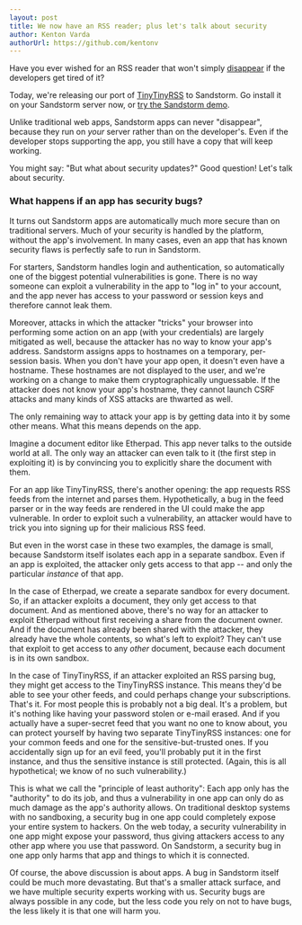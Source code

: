 ```yaml
---
layout: post
title: We now have an RSS reader; plus let's talk about security
author: Kenton Varda
authorUrl: https://github.com/kentonv
---
```


Have you ever wished for an RSS reader that won't simply [disappear](http://reader.google.com) if the developers get tired of it?

Today, we're releasing our port of [TinyTinyRSS](http://tt-rss.org/) to Sandstorm. Go install it on your Sandstorm server now, or [try the Sandstorm demo](https://demo.sandstorm.io).

Unlike traditional web apps, Sandstorm apps can never "disappear", because they run on _your_ server rather than on the developer's. Even if the developer stops supporting the app, you still have a copy that will keep working.

You might say: "But what about security updates?" Good question! Let's talk about security.

### What happens if an app has security bugs?

It turns out Sandstorm apps are automatically much more secure than on traditional servers. Much of your security is handled by the platform, without the app's involvement. In many cases, even an app that has known security flaws is perfectly safe to run in Sandstorm.

For starters, Sandstorm handles login and authentication, so automatically one of the biggest potential vulnerabilities is gone. There is no way someone can exploit a vulnerability in the app to "log in" to your account, and the app never has access to your password or session keys and therefore cannot leak them.

Moreover, attacks in which the attacker "tricks" your browser into performing some action on an app (with your credentials) are largely mitigated as well, because the attacker has no way to know your app's address. Sandstorm assigns apps to hostnames on a temporary, per-session basis. When you don't have your app open, it doesn't even have a hostname. These hostnames are not displayed to the user, and we're working on a change to make them cryptographically unguessable. If the attacker does not know your app's hostname, they cannot launch CSRF attacks and many kinds of XSS attacks are thwarted as well.

The only remaining way to attack your app is by getting data into it by some other means. What this means depends on the app.

Imagine a document editor like Etherpad. This app never talks to the outside world at all. The only way an attacker can even talk to it (the first step in exploiting it) is by convincing you to explicitly share the document with them.

For an app like TinyTinyRSS, there's another opening: the app requests RSS feeds from the internet and parses them. Hypothetically, a bug in the feed parser or in the way feeds are rendered in the UI could make the app vulnerable. In order to exploit such a vulnerability, an attacker would have to trick you into signing up for their malicious RSS feed.

But even in the worst case in these two examples, the damage is small, because Sandstorm itself isolates each app in a separate sandbox. Even if an app is exploited, the attacker only gets access to that app -- and only the particular _instance_ of that app.

In the case of Etherpad, we create a separate sandbox for every document. So, if an attacker exploits a document, they only get access to that document. And as mentioned above, there's no way for an attacker to exploit Etherpad without first receiving a share from the document owner. And if the document has already been shared with the attacker, they already have the whole contents, so what's left to exploit? They can't use that exploit to get access to any _other_ document, because each document is in its own sandbox.

In the case of TinyTinyRSS, if an attacker exploited an RSS parsing bug, they might get access to the TinyTinyRSS instance. This means they'd be able to see your other feeds, and could perhaps change your subscriptions. That's it. For most people this is probably not a big deal. It's a problem, but it's nothing like having your password stolen or e-mail erased. And if you actually have a super-secret feed that you want no one to know about, you can protect yourself by having two separate TinyTinyRSS instances: one for your common feeds and one for the sensitive-but-trusted ones. If you accidentally sign up for an evil feed, you'll probably put it in the first instance, and thus the sensitive instance is still protected. (Again, this is all hypothetical; we know of no such vulnerability.)

This is what we call the "principle of least authority": Each app only has the "authority" to do its job, and thus a vulnerability in one app can only do as much damage as the app's authority allows. On traditional desktop systems with no sandboxing, a security bug in one app could completely expose your entire system to hackers. On the web today, a security vulnerability in one app might expose your password, thus giving attackers access to any other app where you use that password. On Sandstorm, a security bug in one app only harms that app and things to which it is connected.

Of course, the above discussion is about apps. A bug in Sandstorm itself could be much more devastating. But that's a smaller attack surface, and we have multiple security experts working with us. Security bugs are always possible in any code, but the less code you rely on not to have bugs, the less likely it is that one will harm you.
